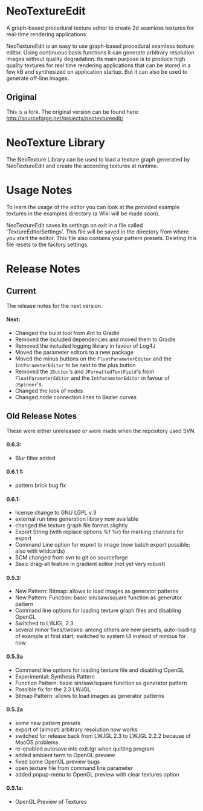 # NeoTextureEdit
A graph-based procedural texture editor to create 2d seamless textures for real-time rendering applications.

NeoTextureEdit is an easy to use graph-based procedural seamless
texture editor. Using continuous basis functions it can generate
arbitrary resolution images without quality degradation. Its main
purpose is to produce high quality textures for real time rendering
applications that can be stored in a few kB and synthesized on
application startup. But it can also be used to generate off-line
images.

## Original
This is a fork. The original version can be found here:
http://sourceforge.net/projects/neotextureedit/

# NeoTexture Library
The NeoTexture Library can be used to load a texture graph generated
by NeoTextureEdit and create the according textures at runtime.

# Usage Notes
To learn the usage of the editor you can look at the provided example
textures in the examples directory (a Wiki will be made soon).

NeoTextureEdit saves its settings on exit in a file called
'TextureEdtiorSettings'.  This file will be saved in the directory
from where you start the editor.  This file also contains your pattern
presets. Deleting this file resets to the factory settings.

# Release Notes
## Current
The release notes for the next version.

#### Next:
 - Changed the build tool from Ant to Gradle
 - Removed the included dependencies and moved them to Gradle
 - Removed the included logging library in favour of Log4J
 - Moved the parameter editors to a new package
 - Moved the minus buttons on the `FloatParameterEditor` and the `IntParameterEditor` to be next to the plus button
 - Removed the `JButton`'s and `JFormattedTextField`'s from `FloatParameterEditor` and the `IntParameterEditor` in favour of `JSpinner`'s.
 - Changed the look of nodes
 - Changed node connection lines to Bezier curves

## Old Release Notes
These were either unreleased or were made when the repository used SVN.

#### 0.6.3:
 - Blur filter added

#### 0.6.1.1:
 - pattern brick bug fix
 
#### 0.6.1:
 - license change to GNU LGPL v.3
 - external run time generation library now available
 - changed the texture graph file format slightly
 - Export String (with replace options %f %r) for marking channels for export
 - Command Line option for export to image (now batch export possible; also with wildcards)
 - SCM changed from svn to git on sourceforge
 - Basic drag-all feature in gradient editor (not yet very robust)
 
#### 0.5.3:
 - New Pattern: Bitmap: allows to load images as generator patterns
 - New Pattern: Function: basic sin/saw/square function as generator pattern
 - Command line options for loading texture graph files and disabling OpenGL
 - Switched to LWJGL 2.3
 - several minor fixes/tweaks: among others are new presets, auto-loading 
   of example at first start; switched to system UI instead of nimbus for
   now

#### 0.5.3a
 - Command line options for loading texture file and disabling OpenGL
 - Experimental: Synthesis Pattern
 - Function Pattern: basic sin/saw/square function as generator pattern
 - Possible fix for the 2.3 LWJGL
 - Bitmap Pattern: allows to load images as generator patterns
   
#### 0.5.2a 
 - some new pattern presets
 - export of (almost) arbitrary resolution now works
 - switched for release back from LWJGL 2.3 to LWJGL 2.2.2 because of MacOS problems
 - re-enabled autosave into exit.tgr when quitting program
 - added ambient term to OpenGL preview
 - fixed some OpenGL preview bugs
 - open texture file from command line parameter
 - added popup-menu to OpenGL preview with clear textures option
   
#### 0.5.1a:
 - OpenGL Preview of Textures
